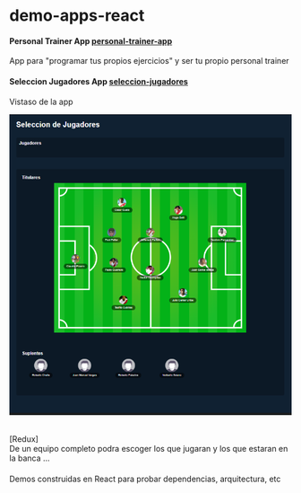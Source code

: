# demo-apps-react
#### Personal Trainer App [personal-trainer-app](https://github.com/popehiflo/demo-apps-react/tree/master/personal-trainer-app)

App para "programar tus propios ejercicios" y ser tu propio personal trainer

#### Seleccion Jugadores App [seleccion-jugadores](https://github.com/popehiflo/demo-apps-react/tree/master/seleccion-jugadores)<br/>
Vistaso de la app
<p align="center"> <img src="seleccion-jugadores/public/seleccion-jugadores.PNG" width="773"/></p>
<br>
[Redux]<br/>
De un equipo completo podra escoger los que jugaran y los que estaran en la banca ...

#### 
Demos construidas en React para probar dependencias, arquitectura, etc
